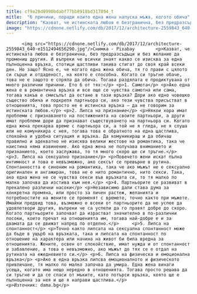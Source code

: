 ```yaml
---
title: cf9a28d8990bdabf77bb8918bd317894_t
mitle:  "6 причини, поради които една жена напуска мъжа, когото обича"
description: "Казват, че истинската любов е безгранична, без предразсъдъци и без желание да промениш другия. И въпреки че всички знаят какво се изисква за една пълноценна връзка, стотици щастливи такива стигат до своя край всеки ден. Но защо? Ясно е, че когато една жена обича, тя го прави с цялото си сърце и отдаденост, на която …"
image: "https://cdnone.netlify.com/db/2017/12/architecture-2559843_640-e1512494656290.jpg"
---
```


          <img src="https://cdnone.netlify.com/db/2017/12/architecture-2559843_640-e1512494656290.jpg"/>Снимка - Pixabay        <p>Казват, че истинската любов е безгранична, без предразсъдъци и без желание да промениш другия. И въпреки че всички знаят какво се изисква за една пълноценна връзка, стотици щастливи такива стигат до своя край всеки ден. Но защо? Ясно е, че когато една жена обича, тя го прави с цялото си сърце и отдаденост, на която е способна. Когато си тръгне обаче, това не е защото е спряла да обича. Тогава раздялата е продиктувана от много различни причини. Ето 6 от тях:</p> <p>1. Самота</p> <p>Ако една жена е в романтична връзка и все още се чувства самотна или сама, тогава какъв е смисълът да остане в тази връзка? Дори ако едно човешко същество обича и подкрепя партньора си, ако тези чувства присъстват в отношенията, това просто не е истинска връзка – да не говорим за истинската любов.</p> <p>2. Липса на признание</p> <p>Някои хора имат проблеми с признаването на постиженията на своите партньори, а други имат проблеми дори да признават съществуването на партньора си. Когато една жена прекарва време с партньора си, а той не я гледа, не я слуша или не комуникира с нея, тогава това е обратното на една щастлива, спокойна и удобна ситуация и връзка. Да комуникираш и да обичаш правилно и адекватно не изисква велики жестове на романтика, така че наистина няма извинение. Ако една жена не получава вниманието и признанието, което заслужава, то тя много скоро ще си тръгне.</p>     <p>3. Липса на сексуално признание</p> <p>Повечето жени искат пълна интимност и това е невъзможно, ако сексът се превърне в рутина. Спонтанността е синоним на романтика, така че ако мъжът не е сексуално оригинален и ангажиран, това не е нито романтично, нито секси. Така, ако една жена не се чувства секси във връзката си, то тя малко по малко започва да изстива към нея.</p> <p>4. Партньорите се развиват в прекалено различни насоки</p> <p>Независимо дали става дума за конкретна промяна, или просто за личен растеж, желанията и потребностите на жените се променят с времето, точно както при мъжете. Имайки предвид това, възможно е всеки от партньорите да не успее да удовлетвори другия, въпреки че са успели да го правят добре до скоро. Когато партньорите започват да израстват значително в по-различни посоки, които пречат на отношенията им, тогава най-добре е и за двамата да се движат напред по отделно.</p>     <p>5. Липса на спонтанност</p> <p>Точно както липсата на сексуална спонтанност може да бъде в ущърб на връзката, така и липсата на спонтанност по отношение на характера или начина на живот би била вредна за отношенията. Жените, освен от спокойствие, имат нужда и от спонтанност и забавление, а това е невъзможно, ако мъжът до тях се е отдал на рутината на ежедневието си.</p> <p>6. Липса на физическа и емоционална връзка</p> <p>Ако в една връзка липсва емоционалното и физическото привличане, тя малко по малко започва да умира. Една жена винаги усеща, когато има нещо нередно в отношенията. Тогава просто решава да си тръгне и да се спаси от мъките, като потърси връзка, която ще е пълноценна за нея и ще я направи щастлива.</p> <p>Източник: dama.bg</p>        